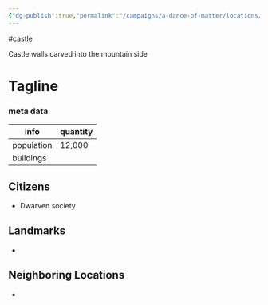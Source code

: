 ```yaml
---
{"dg-publish":true,"permalink":"/campaigns/a-dance-of-matter/locations/hammerfast/"}
---
```


#castle

Castle walls carved into the mountain side

# Tagline
### meta data
| info       | quantity |
| ---------- | -------- |
| population | 12,000   | 
| buildings  |          |

## Citizens
- Dwarven society 

## Landmarks
- 

## Neighboring Locations
- 


